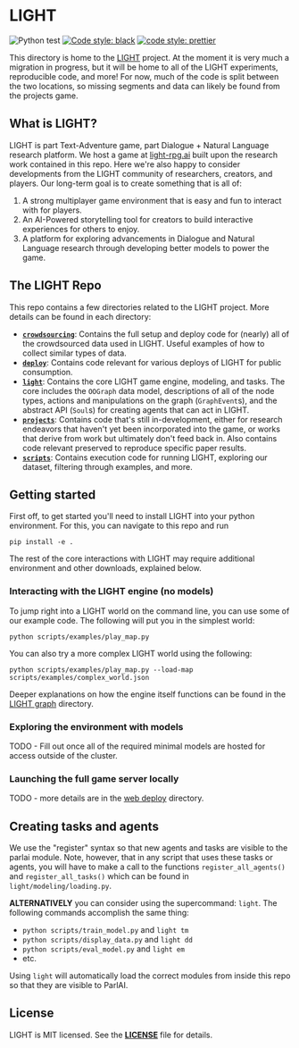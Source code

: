 # LIGHT

![Python test](https://github.com/facebookresearch/LIGHT/workflows/Python%20test/badge.svg)
[![Code style: black](https://img.shields.io/badge/code%20style-black-000000.svg)](https://github.com/psf/black)
[![code style: prettier](https://img.shields.io/badge/code_style-prettier-ff69b4.svg?style=flat-square)](https://github.com/prettier/prettier)

This directory is home to the [LIGHT](https://parl.ai/projects/light/) project. At the moment it is very much a migration in progress, but it will be home to all of the LIGHT experiments, reproducible code, and more! For now, much of the code is split between the two locations, so missing segments and data can likely be found from the projects game.

## What is LIGHT?

LIGHT is part Text-Adventure game, part Dialogue + Natural Language research platform. We host a game at [light-rpg.ai](https://light-rpg.ai) built upon the research work contained in this repo. Here we're also happy to consider developments from the LIGHT community of researchers, creators, and players. Our long-term goal is to create something that is all of:
1. A strong multiplayer game environment that is easy and fun to interact with for players.
2. An AI-Powered storytelling tool for creators to build interactive experiences for others to enjoy.
3. A platform for exploring advancements in Dialogue and Natural Language research through developing better models to power the game.

## The LIGHT Repo

This repo contains a few directories related to the LIGHT project. More details can be found in each directory:
- [**`crowdsourcing`**](https://github.com/facebookresearch/LIGHT/tree/main/crowdsourcing): Contains the full setup and deploy code for (nearly) all of the crowdsourced data used in LIGHT. Useful examples of how to collect similar types of data.
- [**`deploy`**](https://github.com/facebookresearch/LIGHT/tree/main/deploy): Contains code relevant for various deploys of LIGHT for public consumption.
- [**`light`**](https://github.com/facebookresearch/LIGHT/tree/main/light): Contains the core LIGHT game engine, modeling, and tasks. The core includes the `OOGraph` data model, descriptions of all of the node types, actions and manipulations on the graph (`GraphEvent`s), and the abstract API (`Soul`s) for creating agents that can act in LIGHT.
- [**`projects`**](https://github.com/facebookresearch/LIGHT/tree/main/projects): Contains code that's still in-development, either for research endeavors that haven't yet been incorporated into the game, or works that derive from work but ultimately don't feed back in. Also contains code relevant preserved to reproduce specific paper results.
- [**`scripts`**](https://github.com/facebookresearch/LIGHT/tree/main/scripts): Contains execution code for running LIGHT, exploring our dataset, filtering through examples, and more.

## Getting started

First off, to get started you'll need to install LIGHT into your python environment. For this, you can navigate to this repo and run
```
pip install -e .
```
The rest of the core interactions with LIGHT may require additional environment and other downloads, explained below.

### Interacting with the LIGHT engine (no models)
To jump right into a LIGHT world on the command line, you can use some of our example code. The following will put you in the simplest world:
```
python scripts/examples/play_map.py
```

You can also try a more complex LIGHT world using the following:
```
python scripts/examples/play_map.py --load-map scripts/examples/complex_world.json
```

Deeper explanations on how the engine itself functions can be found in the [LIGHT graph](https://github.com/facebookresearch/LIGHT/tree/main/light/graph) directory.

### Exploring the environment with models

TODO - Fill out once all of the required minimal models are hosted for access outside of the cluster.

### Launching the full game server locally

TODO - more details are in the [web deploy](https://github.com/facebookresearch/LIGHT/tree/main/deploy/web/) directory.

## Creating tasks and agents
We use the "register" syntax so that new agents and tasks are visible to the parlai module. Note, however,
that in any script that uses these tasks or agents, you will have to make a call to the functions `register_all_agents()` and `register_all_tasks()` which can be found in `light/modeling/loading.py`.

**ALTERNATIVELY** you can consider using the supercommand: `light`. The following commands accomplish the same thing:

- `python scripts/train_model.py` and `light tm`
- `python scripts/display_data.py` and `light dd`
- `python scripts/eval_model.py` and `light em`
- etc.

Using `light` will automatically load the correct modules from inside this repo so that they are visible to ParlAI.

## License
LIGHT is MIT licensed. See the **[LICENSE](https://github.com/facebookresearch/LIGHT/blob/main/LICENSE)** file for details.

